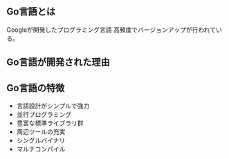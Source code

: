 ## Go言語とは
Googleが開発したプログラミング言語
高頻度でバージョンアップが行われている。

## Go言語が開発された理由


## Go言語の特徴
- 言語設計がシンプルで強力
- 並行プログラミング
- 豊富な標準ライブラリ群
- 周辺ツールの充実
- シングルバイナリ
- マルチコンパイル



